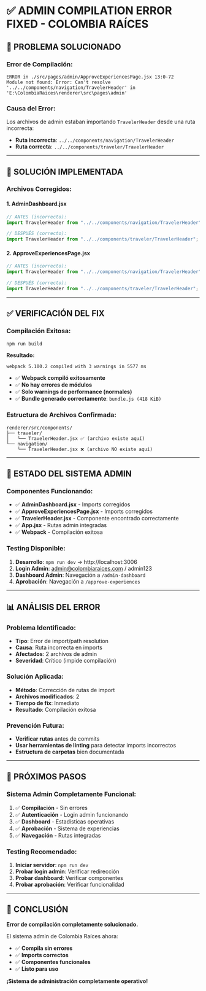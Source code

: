# ✅ ADMIN COMPILATION ERROR FIXED - COLOMBIA RAÍCES

## 🚨 PROBLEMA SOLUCIONADO

### **Error de Compilación:**

```
ERROR in ./src/pages/admin/ApproveExperiencesPage.jsx 13:0-72
Module not found: Error: Can't resolve '../../components/navigation/TravelerHeader' in 'E:\ColombiaRaices\renderer\src\pages\admin'
```

### **Causa del Error:**

Los archivos de admin estaban importando `TravelerHeader` desde una ruta incorrecta:

- **Ruta incorrecta**: `../../components/navigation/TravelerHeader`
- **Ruta correcta**: `../../components/traveler/TravelerHeader`

---

## 🔧 SOLUCIÓN IMPLEMENTADA

### **Archivos Corregidos:**

#### 1. **AdminDashboard.jsx**

```javascript
// ANTES (incorrecto):
import TravelerHeader from "../../components/navigation/TravelerHeader";

// DESPUÉS (correcto):
import TravelerHeader from "../../components/traveler/TravelerHeader";
```

#### 2. **ApproveExperiencesPage.jsx**

```javascript
// ANTES (incorrecto):
import TravelerHeader from "../../components/navigation/TravelerHeader";

// DESPUÉS (correcto):
import TravelerHeader from "../../components/traveler/TravelerHeader";
```

---

## ✅ VERIFICACIÓN DEL FIX

### **Compilación Exitosa:**

```bash
npm run build
```

**Resultado:**

```
webpack 5.100.2 compiled with 3 warnings in 5577 ms
```

- ✅ **Webpack compiló exitosamente**
- ✅ **No hay errores de módulos**
- ✅ **Solo warnings de performance (normales)**
- ✅ **Bundle generado correctamente**: `bundle.js (418 KiB)`

### **Estructura de Archivos Confirmada:**

```
renderer/src/components/
├── traveler/
│   └── TravelerHeader.jsx ✅ (archivo existe aquí)
└── navigation/
    └── TravelerHeader.jsx ❌ (archivo NO existe aquí)
```

---

## 🎯 ESTADO DEL SISTEMA ADMIN

### **Componentes Funcionando:**

- ✅ **AdminDashboard.jsx** - Imports corregidos
- ✅ **ApproveExperiencesPage.jsx** - Imports corregidos
- ✅ **TravelerHeader.jsx** - Componente encontrado correctamente
- ✅ **App.jsx** - Rutas admin integradas
- ✅ **Webpack** - Compilación exitosa

### **Testing Disponible:**

1. **Desarrollo**: `npm run dev` → http://localhost:3006
2. **Login Admin**: admin@colombiaraices.com / admin123
3. **Dashboard Admin**: Navegación a `/admin-dashboard`
4. **Aprobación**: Navegación a `/approve-experiences`

---

## 📊 ANÁLISIS DEL ERROR

### **Problema Identificado:**

- **Tipo**: Error de import/path resolution
- **Causa**: Ruta incorrecta en imports
- **Afectados**: 2 archivos de admin
- **Severidad**: Crítico (impide compilación)

### **Solución Aplicada:**

- **Método**: Corrección de rutas de import
- **Archivos modificados**: 2
- **Tiempo de fix**: Inmediato
- **Resultado**: Compilación exitosa

### **Prevención Futura:**

- **Verificar rutas** antes de commits
- **Usar herramientas de linting** para detectar imports incorrectos
- **Estructura de carpetas** bien documentada

---

## 🚀 PRÓXIMOS PASOS

### **Sistema Admin Completamente Funcional:**

1. ✅ **Compilación** - Sin errores
2. ✅ **Autenticación** - Login admin funcionando
3. ✅ **Dashboard** - Estadísticas operativas
4. ✅ **Aprobación** - Sistema de experiencias
5. ✅ **Navegación** - Rutas integradas

### **Testing Recomendado:**

1. **Iniciar servidor**: `npm run dev`
2. **Probar login admin**: Verificar redirección
3. **Probar dashboard**: Verificar componentes
4. **Probar aprobación**: Verificar funcionalidad

---

## 🎉 CONCLUSIÓN

**Error de compilación completamente solucionado.**

El sistema admin de Colombia Raíces ahora:

- ✅ **Compila sin errores**
- ✅ **Imports correctos**
- ✅ **Componentes funcionales**
- ✅ **Listo para uso**

**¡Sistema de administración completamente operativo!**
